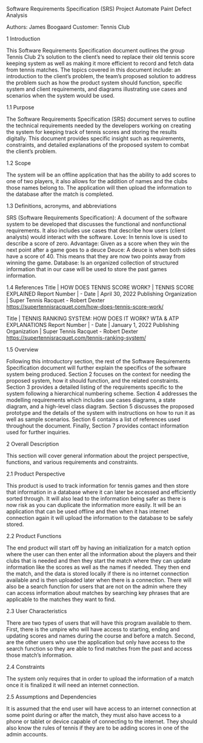Software Requirements Specification (SRS) Project 
Automate Paint Defect Analysis 
 
Authors: James Boogaard
Customer: Tennis Club 
 
1 Introduction 

This Software Requirements Specification document outlines the group Tennis Club 2’s solution to the client’s need to replace their old tennis score keeping system as well as making it more efficient to record and fetch data from tennis matches. The topics covered in this document include: an 
introduction to the client’s problem, the team’s proposed solution to address the problem such as how the product system should function, specific system and client requirements, and diagrams illustrating use cases and scenarios when the system would be used. 

1.1 Purpose 

The Software Requirements Specification (SRS) document serves to outline the technical requirements needed by the developers working on creating the system for keeping track of tennis scores and storing the results digitally. This document provides specific insight such as requirements, constraints, and detailed explanations of the proposed system to combat the client’s problem. 

1.2 Scope 

The system will be an offline application that has the ability to add scores to one of two players, it also allows for the addition of names and the clubs those names belong to. The application will then upload the information to the database after the match is completed. 

1.3 Definitions, acronyms, and abbreviations 

SRS (Software Requirements Specification): A document of the software system to be developed that discusses the functional and nonfunctional requirements. It also includes use cases that describe how users (client analysts) would interact with the software. 
Love: In tennis love is used to describe a score of zero. 
Advantage: Given as a score when they win the next point after a game goes to a deuce 
Deuce: A deuce is when both sides have a score of 40. This means that they are now two points 
away from winning the game. 
Database: Is an organized collection of structured information that in our case will be used to store 
the past games information. 

1.4 References
Title | HOW DOES TENNIS SCORE WORK? | TENNIS SCORE EXPLAINED
Report Number | -
Date | April 30, 2022
Publishing Organization | Super Tennis Racquet - Robert Dexter
https://supertennisracquet.com/how-does-tennis-score-work/

Title | TENNIS RANKING SYSTEM: HOW DOES IT WORK? WTA & ATP EXPLANATIONS
Report Number | -
Date | January 1, 2022
Publishing Organization | Super Tennis Racquet - Robert Dexter
https://supertennisracquet.com/tennis-ranking-system/

1.5   Overview

Following this introductory section, the rest of the Software Requirements Specification document will further explain the specifics of the software system being produced. Section 2 focuses on the context for needing the proposed system, how it should function, and the related constraints. Section 3 provides a detailed listing of the requirements specific to the system following a hierarchical numbering scheme. Section 4 addresses the modelling requirements which includes use cases diagrams, a state diagram, and a high-level class diagram. Section 5 discusses the proposed prototype and the details of the system with instructions on how to run it as well as sample scenarios. Section 6 contains a list of references used throughout the document. Finally, Section 7 provides contact information used for further inquiries. 

2 Overall Description 

This section will cover general information about the project perspective, functions, and various requirements and constraints.
 
2.1 Product Perspective 

This product is used to track information for tennis games and then store that information in a database where it can later be accessed and efficiently sorted through. It will also lead to the information being safer as there is now risk as you can duplicate the information more easily. It will be an application that can be used offline and then when it has internet connection again it will upload the information to the database to be safely stored. 

2.2 Product Functions 

The end product will start off by having an initialization for a match option where the user can then enter all the information about the players and their clubs that is needed and then they start the match where they can update information like the scores as well as the names if needed. They then end the match, and the data is stored locally if there is no internet connection available and is then 
uploaded later when there is a connection. There will also be a search function for users that are not on the admin where they can access information about matches by searching key phrases that are applicable to the matches they want to find. 

2.3 User Characteristics 

There are two types of users that will have this program available to them. First, there is the umpire who will have access to starting, ending and updating scores and names during the course and before a match. Second, are the other users who use the application but only have access to the search function so they are able to find matches from the past and access those match’s information. 

2.4 Constraints 

The system only requires that in order to upload the information of a match once it is finalized it will need an internet connection.  

2.5 Assumptions and Dependencies 

It is assumed that the end user will have access to an internet connection at some point during or after the match, they must also have access to a phone or tablet or device capable of connecting to the internet. They should also know the rules of tennis if they are to be adding scores in one of the admin accounts. 
 
 

